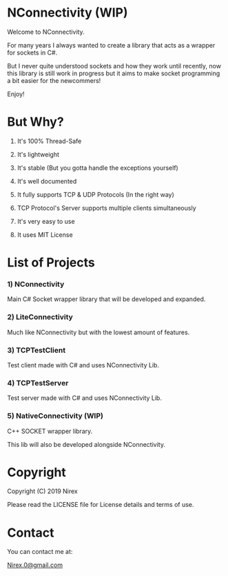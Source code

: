 # NConnectivity (WIP)

Welcome to NConnectivity.

For many years I always wanted to create a library that acts as a wrapper for sockets in C#.

But I never quite understood sockets and how they work until recently, now this library is still work in progress but it aims to make socket programming a bit easier for the newcommers!

Enjoy!

# But Why?

1) It's 100% Thread-Safe

2) It's lightweight

3) It's stable (But you gotta handle the exceptions yourself)

4) It's well documented

5) It fully supports TCP & UDP Protocols (In the right way)

6) TCP Protocol's Server supports multiple clients simultaneously

7) It's very easy to use

8) It uses MIT License 

# List of Projects

### 1) NConnectivity

Main C# Socket wrapper library that will be developed and expanded.

### 2) LiteConnectivity

Much like NConnectivity but with the lowest amount of features.

### 3) TCPTestClient

Test client made with C# and uses NConnectivity Lib.

### 4) TCPTestServer

Test server made with C# and uses NConnectivity Lib.

### 5) NativeConnectivity (WIP)

C++ SOCKET wrapper library.

This lib will also be developed alongside NConnectivity.

# Copyright

Copyright (C) 2019 Nirex

Please read the LICENSE file for License details and terms of use.

# Contact

You can contact me at:

Nirex.0@gmail.com
